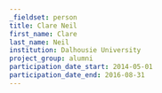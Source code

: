 ```yaml
---
_fieldset: person
title: Clare Neil
first_name: Clare
last_name: Neil
institution: Dalhousie University
project_group: alumni
participation_date_start: 2014-05-01
participation_date_end: 2016-08-31
---
```

